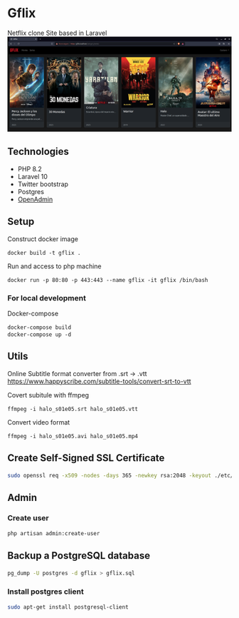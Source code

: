 # Gflix
Netflix clone Site based in Laravel
![Screenshoot](./docs/screenshoot.png)

## Technologies
* PHP 8.2
* Laravel 10
* Twitter bootstrap
* Postgres
* [OpenAdmin](https://github.com/open-admin-org/open-admin) 

## Setup
Construct docker image
```terminal
docker build -t gflix .
```
Run and access to php machine
```terminal
docker run -p 80:80 -p 443:443 --name gflix -it gflix /bin/bash
```

### For local development
Docker-compose
```terminal
docker-compose build
docker-compose up -d
```

## Utils
Online Subtitle format converter from .srt -> .vtt
https://www.happyscribe.com/subtitle-tools/convert-srt-to-vtt

Covert subitule with ffmpeg
```terminal
ffmpeg -i halo_s01e05.srt halo_s01e05.vtt
```

Convert video format
```terminal
ffmpeg -i halo_s01e05.avi halo_s01e05.mp4
```
## Create Self-Signed SSL Certificate
```bash
sudo openssl req -x509 -nodes -days 365 -newkey rsa:2048 -keyout ./etc/ssl/private/gflix.key -out ./etc/ssl/certs/gflix.crt
```

## Admin
### Create user
```bash
php artisan admin:create-user
```

## Backup a PostgreSQL database
```bash
pg_dump -U postgres -d gflix > gflix.sql
```

### Install postgres client
```bash
sudo apt-get install postgresql-client
```
